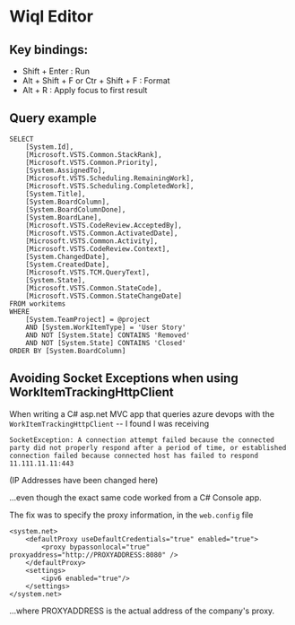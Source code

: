 ﻿# Wiql Editor

## Key bindings:

- Shift + Enter : Run
- Alt + Shift + F or Ctr + Shift + F : Format
- Alt + R : Apply focus to first result

## Query example

	SELECT
		[System.Id],
		[Microsoft.VSTS.Common.StackRank],
		[Microsoft.VSTS.Common.Priority],
		[System.AssignedTo],
		[Microsoft.VSTS.Scheduling.RemainingWork],
		[Microsoft.VSTS.Scheduling.CompletedWork],
		[System.Title],
		[System.BoardColumn],
		[System.BoardColumnDone],
		[System.BoardLane],
		[Microsoft.VSTS.CodeReview.AcceptedBy],
		[Microsoft.VSTS.Common.ActivatedDate],
		[Microsoft.VSTS.Common.Activity],
		[Microsoft.VSTS.CodeReview.Context],
		[System.ChangedDate],
		[System.CreatedDate],
		[Microsoft.VSTS.TCM.QueryText],
		[System.State],
		[Microsoft.VSTS.Common.StateCode],
		[Microsoft.VSTS.Common.StateChangeDate]
	FROM workitems
	WHERE
		[System.TeamProject] = @project
		AND [System.WorkItemType] = 'User Story'
		AND NOT [System.State] CONTAINS 'Removed'
		AND NOT [System.State] CONTAINS 'Closed'
	ORDER BY [System.BoardColumn]

## Avoiding Socket Exceptions when using WorkItemTrackingHttpClient

When writing a C# asp.net MVC app that queries azure devops with the `WorkItemTrackingHttpClient` -- I found I was receiving

	SocketException: A connection attempt failed because the connected party did not properly respond after a period of time, or established connection failed because connected host has failed to respond 11.111.11.11:443

(IP Addresses have been changed here)

...even though the exact same code worked from a C# Console app.

The fix was to specify the proxy information, in the `web.config` file

	<system.net>
		<defaultProxy useDefaultCredentials="true" enabled="true">
			<proxy bypassonlocal="true" proxyaddress="http://PROXYADDRESS:8080" />
		</defaultProxy>
		<settings>
			<ipv6 enabled="true"/>
		</settings>
	</system.net>

...where PROXYADDRESS is the actual address of the company's proxy.
